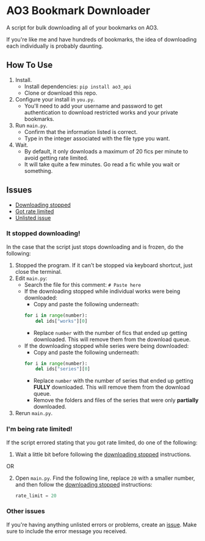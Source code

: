 # AO3 Bookmark Downloader
A script for bulk downloading all of your bookmarks on AO3.

If you're like me and have hundreds of bookmarks, the idea of downloading each
individually is probably daunting.

## How To Use

1. Install.
    - Install dependencies: `pip install ao3_api`
    - Clone or download this repo.
2. Configure your install in `you.py`.
    - You'll need to add your username and password to get authentication to
    download restricted works and your private bookmarks.
3. Run `main.py`.
    - Confirm that the information listed is correct.
    - Type in the integer associated with the file type you want.
4. Wait.
    - By default, it only downloads a maximum of 20 fics per minute to avoid
    getting rate limited.
    - It will take quite a few minutes. Go read a fic while you wait or something.

## Issues
- [Downloading stopped](#it-stopped-downloading)
- [Got rate limited](#im-being-rate-limited)
- [Unlisted issue](#other-issues)

### It stopped downloading!
In the case that the script just stops downloading and is frozen, do the following:

1. Stopped the program. If it can't be stopped via keyboard shortcut, just close
the terminal.
2. Edit `main.py`:
    - Search the file for this comment: `# Paste here`
    - If the downloading stopped while individual works were being downloaded:
        - Copy and paste the following underneath:
        ```python
        for i in range(number):
            del ids["works"][0]
        ```
        - Replace `number` with the number of fics that ended up getting
        downloaded. This will remove them from the download queue.
    - If the downloading stopped while series were being downloaded:
        - Copy and paste the following underneath:
        ```python
        for i in range(number):
            del ids["series"][0]
        ```
        - Replace `number` with the number of series that ended up getting
        **FULLY** downloaded. This will remove them from the download queue.
        - Remove the folders and files of the series that were only **partially**
        downloaded.
3. Rerun `main.py`.

### I'm being rate limited!
If the script errored stating that you got rate limited, do one of the following:
1. Wait a little bit before following the [downloading stopped](#it-stopped-downloading)
instructions.

OR

2. Open `main.py`. Find the following line, replace `20` with a smaller number,
and then follow the [downloading stopped](#it-stopped-downloading)
instructions:
    ```python
    rate_limit = 20
    ```

### Other issues
If you're having anything unlisted errors or problems, create an
[issue](https://github.com/RodFireProductions/AO3BookmarkDownloader/issues).
Make sure to include the error message you received.
